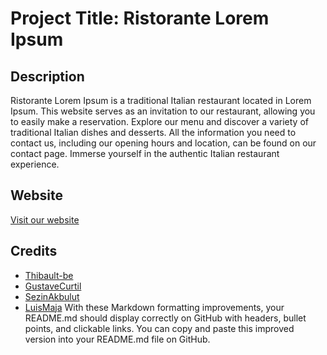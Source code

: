 # Project Title: Ristorante Lorem Ipsum

## Description
Ristorante Lorem Ipsum is a traditional Italian restaurant located in Lorem Ipsum. This website serves as an invitation to our restaurant, allowing you to easily make a reservation. Explore our menu and discover a variety of traditional Italian dishes and desserts. All the information you need to contact us, including our opening hours and location, can be found on our contact page. Immerse yourself in the authentic Italian restaurant experience.

## Website
[Visit our website](https://lorem-ipsum-ristorante.netlify.app/)

## Credits
- [Thibault-be](https://github.com/Thibault-be)
- [GustaveCurtil](https://github.com/GustaveCurtil)
- [SezinAkbulut](https://github.com/SezinAkbulut)
- [LuisMaja](https://github.com/LuisMaja)
With these Markdown formatting improvements, your README.md should display correctly on GitHub with headers, bullet points, and clickable links. You can copy and paste this improved version into your README.md file on GitHub.






